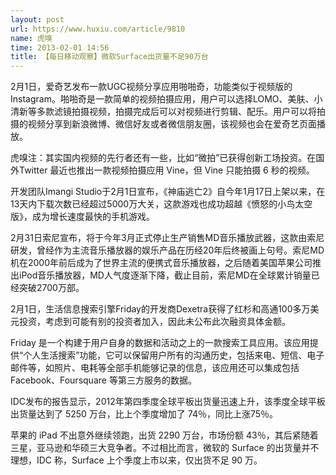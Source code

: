 ```yaml
---
layout: post
url: https://www.huxiu.com/article/9810
name: 虎嗅
time: 2013-02-01 14:56
title: 【每日移动观察】微软Surface出货量不足90万台
---
```

2月1日，爱奇艺发布一款UGC视频分享应用啪啪奇，功能类似于视频版的Instagram。啪啪奇是一款简单的视频拍摄应用，用户可以选择LOMO、美肤、小清新等多款滤镜拍摄视频，拍摄完成后可以对视频进行剪辑、配乐。用户可以将拍摄的视频分享到新浪微博、微信好友或者微信朋友圈，该视频也会在爱奇艺页面播放。

虎嗅注：其实国内视频的先行者还有一些，比如“微拍”已获得创新工场投资。在国外Twitter 最近也推出一款视频拍摄应用 Vine，但 Vine 只能拍摄 6 秒的视频。

开发团队Imangi Studio于2月1日宣布，《神庙逃亡2》自今年1月17日上架以来，在13天内下载次数已经超过5000万大关，这款游戏也成功超越《愤怒的小鸟太空版》，成为增长速度最快的手机游戏。

2月31日索尼宣布，将于今年3月正式停止生产销售MD音乐播放武器，这款由索尼研发，曾经作为主流音乐播放器的娱乐产品在历经20年后终被画上句号。索尼MD机在2000年前后成为了世界主流的便携式音乐播放器，之后随着美国苹果公司推出iPod音乐播放器，MD人气度逐渐下降，截止目前，索尼MD在全球累计销量已经突破2700万部。

2月1日，生活信息搜索引擎Friday的开发商Dexetra获得了红杉和高通100多万美元投资，考虑到可能有别的投资者加入，因此未公布此次融资具体金额。

Friday 是一个构建于用户自身的数据和活动之上的一款搜索工具应用。该应用提供“个人生活搜索”功能，它可以保留用户所有的沟通历史，包括来电、短信、电子邮件等，如照片、电耗等全部手机能够记录的信息，该应用还可以集成包括Facebook、Foursquare 等第三方服务的数据。

IDC发布的报告显示，2012年第四季度全球平板出货量迅速上升，该季度全球平板出货量达到了 5250 万台，比上个季度增加了 74％，同比上涨75％。

苹果的 iPad 不出意外继续领跑，出货 2290 万台，市场份额 43％，其后紧随着三星，亚马逊和华硕三大竞争者。不过相比而言，微软的 Surface 的出货量并不理想，IDC 称，Surface 上个季度上市以来，仅出货不足 90 万。

